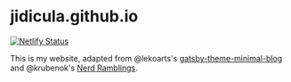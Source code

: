 # jidicula.github.io

[![Netlify Status](https://api.netlify.com/api/v1/badges/f7d737b1-01e6-4174-99ae-ac01698ba5fa/deploy-status)](https://app.netlify.com/sites/keen-northcutt-42148b/deploys)

This is my website, adapted from @lekoarts's [gatsby-theme-minimal-blog](https://github.com/LekoArts/gatsby-themes/tree/master/themes/gatsby-theme-minimal-blog) and @krubenok's [Nerd Ramblings](https://github.com/krubenok/nerd-ramblings).

